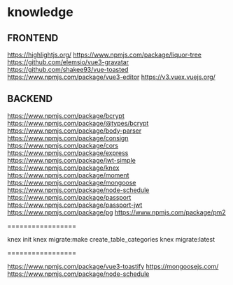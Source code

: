 # knowledge

## FRONTEND

https://highlightjs.org/
https://www.npmjs.com/package/liquor-tree
https://github.com/elemsio/vue3-gravatar
https://github.com/shakee93/vue-toasted
https://www.npmjs.com/package/vue3-editor
https://v3.vuex.vuejs.org/

## BACKEND

https://www.npmjs.com/package/bcrypt
https://www.npmjs.com/package/@types/bcrypt
https://www.npmjs.com/package/body-parser
https://www.npmjs.com/package/consign
https://www.npmjs.com/package/cors
https://www.npmjs.com/package/express
https://www.npmjs.com/package/jwt-simple
https://www.npmjs.com/package/knex
https://www.npmjs.com/package/moment
https://www.npmjs.com/package/mongoose
https://www.npmjs.com/package/node-schedule
https://www.npmjs.com/package/passport
https://www.npmjs.com/package/passport-jwt
https://www.npmjs.com/package/pg
https://www.npmjs.com/package/pm2

=================

knex init
knex migrate:make create_table_categories
knex migrate:latest

=================

https://www.npmjs.com/package/vue3-toastify
https://mongoosejs.com/
https://www.npmjs.com/package/node-schedule
